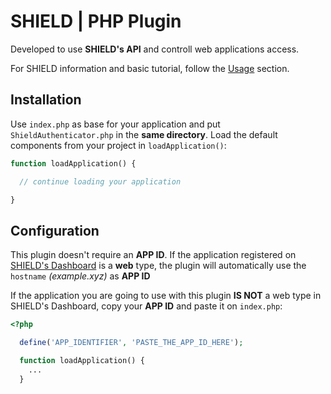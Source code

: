 # SHIELD | PHP Plugin

Developed to use **SHIELD's API** and controll web applications access.

For SHIELD information and basic tutorial, follow the [Usage](https://shield.valkyriatech.com.br/#usage) section.

## Installation

Use <code>index.php</code> as base for your application and put <code>ShieldAuthenticator.php</code> in the **same directory**. Load the default components from your project in <code>loadApplication()</code>:

```php
function loadApplication() {

  // continue loading your application

}
```

## Configuration

This plugin doesn't require an **APP ID**. If the application registered on [SHIELD's Dashboard](https://shield.valkyriatech.com.br/app) is a **web** type, the plugin will automatically use the <code>hostname</code> _(example.xyz)_ as **APP ID**

If the application you are going to use with this plugin **IS NOT** a web type in SHIELD's Dashboard, copy your **APP ID** and paste it on <code>index.php</code>:

```php
<?php

  define('APP_IDENTIFIER', 'PASTE_THE_APP_ID_HERE');

  function loadApplication() {
    ...
  }
```
